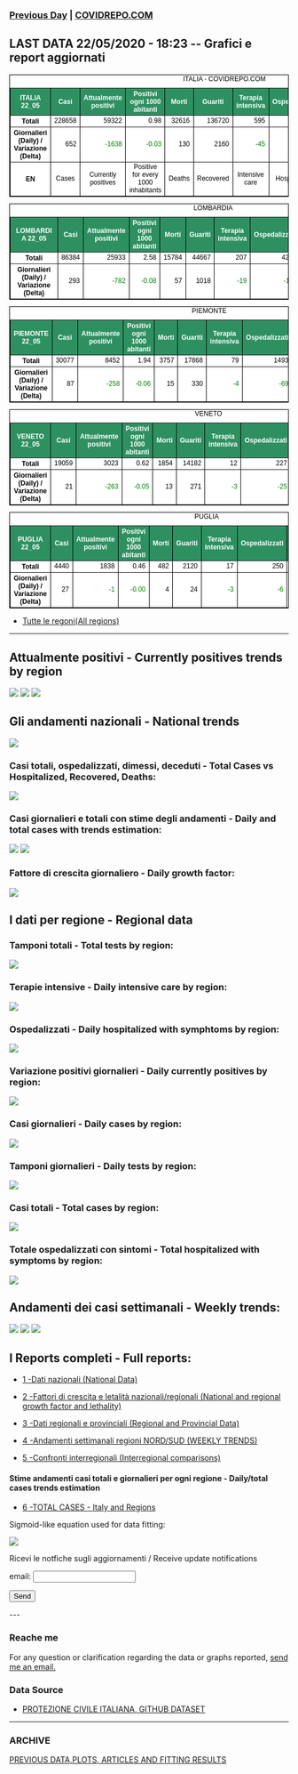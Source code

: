 <!-- start -->
### [Previous Day](/index_21_05.md) | <a href="https://marcelchiarello.github.io/showdata/">COVIDREPO.COM</a>
## LAST DATA 22/05/2020 - 18:23 -- Grafici e report aggiornati

<table style=" color:black; font-size:12; font-family:arial; text-align:center; " cellpadding="2.5" cellspacing="0" border="1" bordercolor="black" bgcolor="#FFFFFF">
<caption>ITALIA - COVIDREPO.COM</caption>
<tr style="color:#FFFFFF;background:#2E9061">
<th>ITALIA 22_05</th>
<th>Casi</th>
<th>Attualmente positivi</th>
<th>Positivi ogni 1000 abitanti</th>
<th>Morti</th>
<th>Guariti</th>
<th>Terapia intensiva</th>
<th>Ospedalizzati</th>
<th>Ricoverati con sintomi</th>
<th>Isolamento domiciliare</th>
<th>Tamponi</th>
</tr>
<tr>
<th>Totali</th>
<td align="right"> 228658</td>
<td align="right"> 59322</td>
<td align="right"> 0.98</td>
<td align="right"> 32616</td>
<td align="right"> 136720</td>
<td align="right"> 595</td>
<td align="right"> 9552</td>
<td align="right"> 8957</td>
<td align="right"> 49770</td>
<td align="right"> 3318778</td>
</tr>
<tr>
<th>Giornalieri (Daily) / Variazione (Delta)</th>
<td align="right"> 652</td>
<td align="right" style=" color:green; "> -1638</td>
<td align="right" style=" color:green; "> -0.03</td>
<td align="right"> 130</td>
<td align="right"> 2160</td>
<td align="right" style=" color:green; "> -45</td>
<td align="right" style=" color:green; "> -357</td>
<td align="right" style=" color:green; "> -312</td>
<td align="right" style=" color:green; "> -1281</td>
<td align="right"> 75380</td>
</tr>
<tr>
<th>EN</th>
<td>Cases</td>
<td>Currently positives</td>
<td>Positive for every 1000 inhabitants</td>
<td>Deaths</td>
<td>Recovered</td>
<td>Intensive care</td>
<td>Hospitalized</td>
<td>Hospitalized with symptoms</td>
<td>Home isolation</td>
<td>Tests</td>
</tr>
</table>

<table style=" color:black; font-size:12; font-family:arial; text-align:center; " cellpadding="2.5" cellspacing="0" border="1" bordercolor="black" bgcolor="#FFFFFF">
<caption>LOMBARDIA</caption>
<tr style="color:#FFFFFF;background:#2E9061">
<th>LOMBARDIA 22_05</th>
<th>Casi</th>
<th>Attualmente positivi</th>
<th>Positivi ogni 1000 abitanti</th>
<th>Morti</th>
<th>Guariti</th>
<th>Terapia intensiva</th>
<th>Ospedalizzati</th>
<th>Ricoverati con sintomi</th>
<th>Isolamento domiciliare</th>
<th>Tamponi</th>
</tr>
<tr>
<th>Totali</th>
<td align="right"> 86384</td>
<td align="right"> 25933</td>
<td align="right"> 2.58</td>
<td align="right"> 15784</td>
<td align="right"> 44667</td>
<td align="right"> 207</td>
<td align="right"> 4235</td>
<td align="right"> 4028</td>
<td align="right"> 21698</td>
<td align="right"> 641593</td>
</tr>
<tr>
<th>Giornalieri (Daily) / Variazione (Delta)</th>
<td align="right"> 293</td>
<td align="right" style=" color:green; "> -782</td>
<td align="right" style=" color:green; "> -0.08</td>
<td align="right"> 57</td>
<td align="right"> 1018</td>
<td align="right" style=" color:green; "> -19</td>
<td align="right" style=" color:green; "> -110</td>
<td align="right" style=" color:green; "> -91</td>
<td align="right" style=" color:green; "> -672</td>
<td align="right"> 19028</td>
</tr>
</table>

<table style=" color:black; font-size:12; font-family:arial; text-align:center; " cellpadding="2.5" cellspacing="0" border="1" bordercolor="black" bgcolor="#FFFFFF">
<caption>PIEMONTE</caption>
<tr style="color:#FFFFFF;background:#2E9061">
<th>PIEMONTE 22_05</th>
<th>Casi</th>
<th>Attualmente positivi</th>
<th>Positivi ogni 1000 abitanti</th>
<th>Morti</th>
<th>Guariti</th>
<th>Terapia intensiva</th>
<th>Ospedalizzati</th>
<th>Ricoverati con sintomi</th>
<th>Isolamento domiciliare</th>
<th>Tamponi</th>
</tr>
<tr>
<th>Totali</th>
<td align="right"> 30077</td>
<td align="right"> 8452</td>
<td align="right"> 1.94</td>
<td align="right"> 3757</td>
<td align="right"> 17868</td>
<td align="right"> 79</td>
<td align="right"> 1493</td>
<td align="right"> 1414</td>
<td align="right"> 6959</td>
<td align="right"> 276633</td>
</tr>
<tr>
<th>Giornalieri (Daily) / Variazione (Delta)</th>
<td align="right"> 87</td>
<td align="right" style=" color:green; "> -258</td>
<td align="right" style=" color:green; "> -0.06</td>
<td align="right"> 15</td>
<td align="right"> 330</td>
<td align="right" style=" color:green; "> -4</td>
<td align="right" style=" color:green; "> -69</td>
<td align="right" style=" color:green; "> -65</td>
<td align="right" style=" color:green; "> -189</td>
<td align="right"> 5347</td>
</tr>
</table>

<table style=" color:black; font-size:12; font-family:arial; text-align:center; " cellpadding="2.5" cellspacing="0" border="1" bordercolor="black" bgcolor="#FFFFFF">
<caption>VENETO</caption>
<tr style="color:#FFFFFF;background:#2E9061">
<th>VENETO 22_05</th>
<th>Casi</th>
<th>Attualmente positivi</th>
<th>Positivi ogni 1000 abitanti</th>
<th>Morti</th>
<th>Guariti</th>
<th>Terapia intensiva</th>
<th>Ospedalizzati</th>
<th>Ricoverati con sintomi</th>
<th>Isolamento domiciliare</th>
<th>Tamponi</th>
</tr>
<tr>
<th>Totali</th>
<td align="right"> 19059</td>
<td align="right"> 3023</td>
<td align="right"> 0.62</td>
<td align="right"> 1854</td>
<td align="right"> 14182</td>
<td align="right"> 12</td>
<td align="right"> 227</td>
<td align="right"> 215</td>
<td align="right"> 2796</td>
<td align="right"> 559933</td>
</tr>
<tr>
<th>Giornalieri (Daily) / Variazione (Delta)</th>
<td align="right"> 21</td>
<td align="right" style=" color:green; "> -263</td>
<td align="right" style=" color:green; "> -0.05</td>
<td align="right"> 13</td>
<td align="right"> 271</td>
<td align="right" style=" color:green; "> -3</td>
<td align="right" style=" color:green; "> -25</td>
<td align="right" style=" color:green; "> -22</td>
<td align="right" style=" color:green; "> -238</td>
<td align="right"> 11360</td>
</tr>
</table>

<table style=" color:black; font-size:12; font-family:arial; text-align:center; " cellpadding="2.5" cellspacing="0" border="1" bordercolor="black" bgcolor="#FFFFFF">
<caption>PUGLIA</caption>
<tr style="color:#FFFFFF;background:#2E9061">
<th>PUGLIA 22_05</th>
<th>Casi</th>
<th>Attualmente positivi</th>
<th>Positivi ogni 1000 abitanti</th>
<th>Morti</th>
<th>Guariti</th>
<th>Terapia intensiva</th>
<th>Ospedalizzati</th>
<th>Ricoverati con sintomi</th>
<th>Isolamento domiciliare</th>
<th>Tamponi</th>
</tr>
<tr>
<th>Totali</th>
<td align="right"> 4440</td>
<td align="right"> 1838</td>
<td align="right"> 0.46</td>
<td align="right"> 482</td>
<td align="right"> 2120</td>
<td align="right"> 17</td>
<td align="right"> 250</td>
<td align="right"> 233</td>
<td align="right"> 1588</td>
<td align="right"> 99702</td>
</tr>
<tr>
<th>Giornalieri (Daily) / Variazione (Delta)</th>
<td align="right"> 27</td>
<td align="right" style=" color:green; "> -1</td>
<td align="right" style=" color:green; "> -0.00</td>
<td align="right"> 4</td>
<td align="right"> 24</td>
<td align="right" style=" color:green; "> -3</td>
<td align="right" style=" color:green; "> -6</td>
<td align="right" style=" color:green; "> -3</td>
<td align="right"> 5</td>
<td align="right"> 2113</td>
</tr>
</table>

- [Tutte le regoni(All regions)](/Tables/regionsTable_22_05.md)

---

## Attualmente positivi - Currently positives trends by region
<img src="https://covidrepo.com/RUN_22_05/RUN4/RUN_INTEREGION_16.png">
<img src="https://covidrepo.com/RUN_22_05/RUN4/RUN_INTEREGION_17.png">
<img src="https://covidrepo.com/RUN_22_05/RUN4/RUN_INTEREGION_18.png">

## Gli andamenti nazionali - National trends
<img src="https://marcelchiarello.github.io/showdata/RUN_22_05/RUN0/RUN_DATA_ITALIA_01.png">

### Casi totali, ospedalizzati, dimessi, deceduti - Total Cases vs Hospitalized, Recovered, Deaths:
<img src="https://marcelchiarello.github.io/showdata/RUN_22_05/RUN0/RUN_DATA_ITALIA_02.png">

### Casi giornalieri e totali con stime degli andamenti - Daily and total cases with trends estimation:
<img src="https://marcelchiarello.github.io/showdata/RUN_22_05/RUN1/RUN_DATA_FIT_TOTAL_CASES_ITALY_REGIONS_01.png">
<img src="https://marcelchiarello.github.io/showdata/RUN_22_05/RUN1/RUN_DATA_FIT_TOTAL_CASES_ITALY_REGIONS_02.png">

### Fattore di crescita giornaliero - Daily growth factor:
<img src="https://marcelchiarello.github.io/showdata/RUN_22_05/RUN6/RUN_FACTORS_01.png">

## I dati per regione - Regional data

### Tamponi totali - Total tests by region:
<img src="https://marcelchiarello.github.io/showdata/RUN_22_05/RUN4/RUN_INTEREGION_02.png">

### Terapie intensive - Daily intensive care by region:
<img src="https://marcelchiarello.github.io/showdata/RUN_22_05/RUN4/RUN_INTEREGION_13.png">

### Ospedalizzati - Daily hospitalized with symphtoms by region:
<img src="https://marcelchiarello.github.io/showdata/RUN_22_05/RUN4/RUN_INTEREGION_14.png">

### Variazione positivi giornalieri - Daily currently positives by region:
<img src="https://marcelchiarello.github.io/showdata/RUN_22_05/RUN4/RUN_INTEREGION_15.png">

### Casi giornalieri - Daily cases by region:
<img src="https://marcelchiarello.github.io/showdata/RUN_22_05/RUN4/RUN_INTEREGION_11.png">

### Tamponi giornalieri - Daily tests by region:
<img src="https://marcelchiarello.github.io/showdata/RUN_22_05/RUN4/RUN_INTEREGION_12.png">

### Casi totali - Total cases by region:
<img src="https://marcelchiarello.github.io/showdata/RUN_22_05/RUN4/RUN_INTEREGION_01.png">

### Totale ospedalizzati con sintomi - Total hospitalized with symptoms by region:
<img src="https://marcelchiarello.github.io/showdata/RUN_22_05/RUN4/RUN_INTEREGION_05.png">

## Andamenti dei casi settimanali - Weekly trends:
<img src="https://marcelchiarello.github.io/showdata/RUN_22_05/RUN5/RUN_NEWTRENDS_01.png">
<img src="https://marcelchiarello.github.io/showdata/RUN_22_05/RUN5/RUN_NEWTRENDS_02.png">
<img src="https://marcelchiarello.github.io/showdata/RUN_22_05/RUN5/RUN_NEWTRENDS_03.png">

## I Reports completi - Full reports:

- [1 -Dati nazionali (National Data)](/RUN_22_05/RUN0/RUN.html)

- [2 -Fattori di crescita e letalità nazionali/regionali (National and regional growth factor and lethality)](/RUN_22_05/RUN6/RUN.html)

- [3 -Dati regionali e provinciali (Regional and Provincial Data)](/RUN_22_05/RUN2/RUN.html)

- [4 -Andamenti settimanali regioni NORD/SUD (WEEKLY TRENDS)](/RUN_22_05/RUN5/RUN.html)

- [5 -Confronti interregionali (Interregional comparisons)](/RUN_22_05/RUN4/RUN.html)

#### Stime andamenti casi totali e giornalieri per ogni regione - Daily/total cases trends estimation

- [6 -TOTAL CASES - Italy and Regions](/RUN_22_05/RUN1/RUN.html)

Sigmoid-like equation used for data fitting:

<img src="https://latex.codecogs.com/svg.latex?Sig = \frac{a}{e^{b(x+c)} + a_1e^{b_1(x+c_1)} - d}" border="0"/>

Ricevi le notfiche sugli aggiornamenti / Receive update notifications
<form
action="https://formspree.io/mgenvwep"
method="POST"
>
<label>
email:
<input type="text" name="_replyto">
</label>

<!-- your other form fields go here -->

<button type="submit">Send</button>
</form>
---

### Reache me

For any question or clarification regarding the data or graphs reported, <a href="mailto:marcello.chiarello@outlook.com">send me an email.</a>



### Data Source

- [PROTEZIONE CIVILE ITALIANA, GITHUB DATASET](https://github.com/pcm-dpc/COVID-19)

---

### ARCHIVE
[PREVIOUS DATA,PLOTS, ARTICLES AND FITTING RESULTS](/archive.md)
